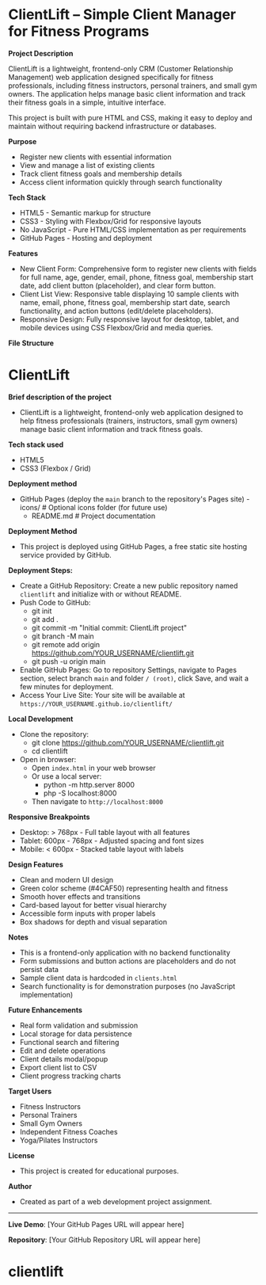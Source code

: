 # **ClientLift – Simple Client Manager for Fitness Programs**

**Project Description**

ClientLift is a lightweight, frontend-only CRM (Customer Relationship Management) web application designed specifically for fitness professionals, including fitness instructors, personal trainers, and small gym owners. The application helps manage basic client information and track their fitness goals in a simple, intuitive interface.

This project is built with pure HTML and CSS, making it easy to deploy and maintain without requiring backend infrastructure or databases.

**Purpose**

- Register new clients with essential information
- View and manage a list of existing clients
- Track client fitness goals and membership details
- Access client information quickly through search functionality

**Tech Stack**

- HTML5 - Semantic markup for structure
- CSS3 - Styling with Flexbox/Grid for responsive layouts
- No JavaScript - Pure HTML/CSS implementation as per requirements
- GitHub Pages - Hosting and deployment

**Features**

- New Client Form: Comprehensive form to register new clients with fields for full name, age, gender, email, phone, fitness goal, membership start date, add client button (placeholder), and clear form button.
- Client List View: Responsive table displaying 10 sample clients with name, email, phone, fitness goal, membership start date, search functionality, and action buttons (edit/delete placeholders).
- Responsive Design: Fully responsive layout for desktop, tablet, and mobile devices using CSS Flexbox/Grid and media queries.


**File Structure**

# ClientLift

**Brief description of the project**

- ClientLift is a lightweight, frontend-only web application designed to help fitness professionals (trainers, instructors, small gym owners) manage basic client information and track fitness goals.

**Tech stack used**

- HTML5
- CSS3 (Flexbox / Grid)

**Deployment method**

- GitHub Pages (deploy the `main` branch to the repository's Pages site)
      - icons/            # Optional icons folder (for future use)
   - README.md           # Project documentation


**Deployment Method**

- This project is deployed using GitHub Pages, a free static site hosting service provided by GitHub.

**Deployment Steps:**

- Create a GitHub Repository: Create a new public repository named `clientlift` and initialize with or without README.
- Push Code to GitHub:
  - git init
  - git add .
  - git commit -m "Initial commit: ClientLift project"
  - git branch -M main
  - git remote add origin https://github.com/YOUR_USERNAME/clientlift.git
  - git push -u origin main
- Enable GitHub Pages: Go to repository Settings, navigate to Pages section, select branch `main` and folder `/ (root)`, click Save, and wait a few minutes for deployment.
- Access Your Live Site: Your site will be available at `https://YOUR_USERNAME.github.io/clientlift/`

**Local Development**

- Clone the repository:
  - git clone https://github.com/YOUR_USERNAME/clientlift.git
  - cd clientlift
- Open in browser:
  - Open `index.html` in your web browser
  - Or use a local server:
    - python -m http.server 8000
    - php -S localhost:8000
  - Then navigate to `http://localhost:8000`


**Responsive Breakpoints**

- Desktop: > 768px - Full table layout with all features
- Tablet: 600px - 768px - Adjusted spacing and font sizes
- Mobile: < 600px - Stacked table layout with labels

**Design Features**

- Clean and modern UI design
- Green color scheme (#4CAF50) representing health and fitness
- Smooth hover effects and transitions
- Card-based layout for better visual hierarchy
- Accessible form inputs with proper labels
- Box shadows for depth and visual separation

**Notes**

- This is a frontend-only application with no backend functionality
- Form submissions and button actions are placeholders and do not persist data
- Sample client data is hardcoded in `clients.html`
- Search functionality is for demonstration purposes (no JavaScript implementation)

**Future Enhancements**

- Real form validation and submission
- Local storage for data persistence
- Functional search and filtering
- Edit and delete operations
- Client details modal/popup
- Export client list to CSV
- Client progress tracking charts

**Target Users**

- Fitness Instructors
- Personal Trainers
- Small Gym Owners
- Independent Fitness Coaches
- Yoga/Pilates Instructors

**License**

- This project is created for educational purposes.

**Author**

- Created as part of a web development project assignment.

---

**Live Demo**: [Your GitHub Pages URL will appear here]

**Repository**: [Your GitHub Repository URL will appear here]
# clientlift
